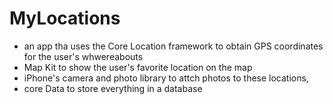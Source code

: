 # MyLocations
- an app tha uses the Core Location framework to obtain GPS coordinates for the user's whwereabouts
- Map Kit to show the user's favorite location on the map
- iPhone's camera and photo library to attch photos to these locations, 
- core Data to store everything in a database
